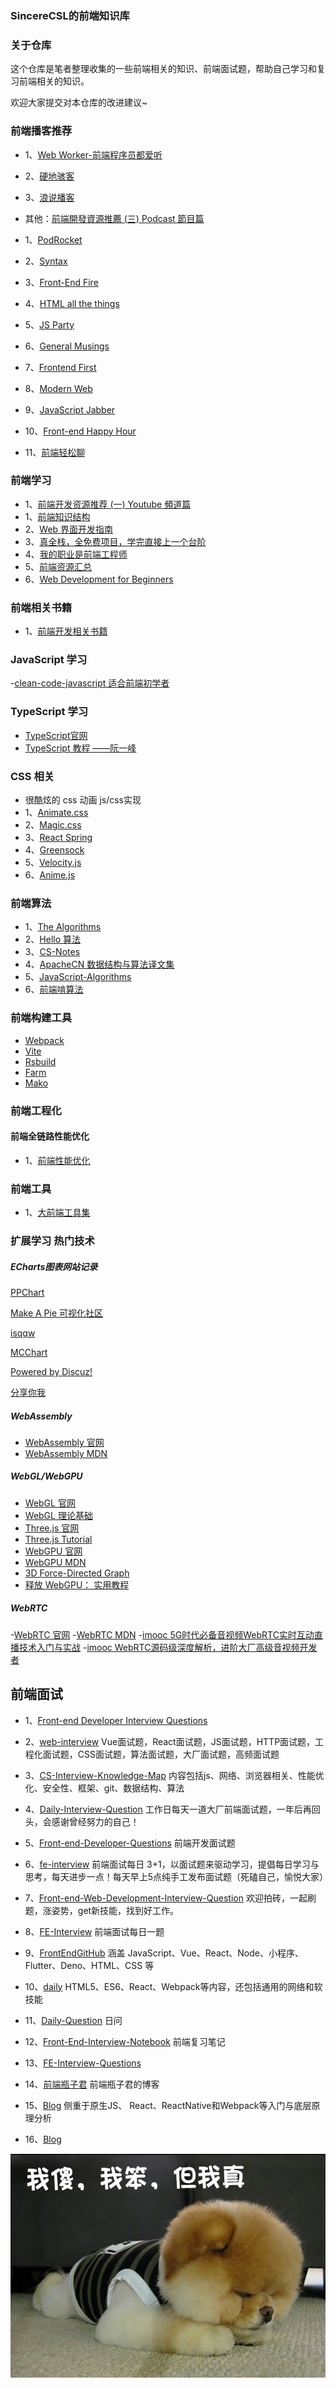 ### SincereCSL的前端知识库

### 关于仓库

这个仓库是笔者整理收集的一些前端相关的知识、前端面试题，帮助自己学习和复习前端相关的知识。

欢迎大家提交对本仓库的改进建议~

### 前端播客推荐

- 1、[Web Worker-前端程序员都爱听](https://www.xiaoyuzhoufm.com/podcast/613753ef23c82a9a1ccfdf35)
- 2、[硬地骇客](https://www.xiaoyuzhoufm.com/podcast/640ee2438be5d40013fe4a87)
- 3、[浪说播客](https://www.xiaoyuzhoufm.com/podcast/6717d7bc0d2f24f289165dff)

- 其他：[前端開發資源推薦 (三) Podcast 節目篇](https://medium.com/@Kelly_CHI/best-frontend-podcast-recommendations-874ee1b167cc)
- 1、[PodRocket](https://podrocket.logrocket.com)
- 2、[Syntax](https://syntax.fm)
- 3、[Front-End Fire](https://www.buzzsprout.com/2226499)
- 4、[HTML all the things](https://www.htmlallthethings.com)
- 5、[JS Party](https://changelog.com/jsparty)
- 6、[General Musings](https://www.youtube.com/@GeneralMusings/about)
- 7、[Frontend First](https://frontendfirst.fm)
- 8、[Modern Web](https://podcasts.apple.com/us/podcast/modern-web/id1084236187)
- 9、[JavaScript Jabber](https://topenddevs.com/podcasts/javascript-jabber)
- 10、[Front-end Happy Hour](https://www.frontendhappyhour.com)
- 11、[前端轻松聊](https://bento.me/fetalkpodcast)

### 前端学习
- 1、[前端开发资源推荐 (一) Youtube 頻道篇](https://medium.com/@Kelly_CHI/recommended-frontend-youtube-channel-4c148eddbdb)
- 1、[前端知识结构](https://github.com/JacksonTian/fks)
- 2、[Web 界面开发指南](https://interfaces.rauno.me/)
- 3、[真全栈，全免费项目，学完直接上一个台阶](https://github.com/KieSun/all-of-frontend) 
- 4、[我的职业是前端工程师](https://github.com/phodal/fe) 
- 5、[前端资源汇总](https://github.com/helloqingfeng/Awsome-Front-End-learning-resource)
- 6、[Web Development for Beginners](https://microsoft.github.io/Web-Dev-For-Beginners)

### 前端相关书籍

- 1、[前端开发相关书籍](https://github.com/MichealWayne/books)

### JavaScript 学习

-[clean-code-javascript 适合前端初学者](https://github.com/ryanmcdermott/clean-code-javascript)


### TypeScript 学习

- [TypeScript官网](https://www.typescriptlang.org)
- [TypeScript 教程 ——阮一峰](https://wangdoc.com/typescript)

### CSS 相关

- 很酷炫的 css 动画 js/css实现
- 1、[Animate.css](https://animate.style)
- 2、[Magic.css](https://www.minimamente.com/project/magic)
- 3、[React Spring](https://www.react-spring.dev/)
- 4、[Greensock](https://gsap.com)
- 5、[Velocity.js](http://velocityjs.org)
- 6、[Anime.js](https://animejs.com/)

###  前端算法
- 1、[The Algorithms](https://the-algorithms.com/zh_Hans)
- 2、[Hello 算法](https://www.hello-algo.com)
- 3、[CS-Notes](https://github.com/CyC2018/CS-Notes)
- 4、[ApacheCN 数据结构与算法译文集](https://github.com/apachecn/apachecn-algo-zh)
- 5、[JavaScript-Algorithms](https://github.com/sisterAn/JavaScript-Algorithms)
- 6、[前端啃算法](https://github.com/course-dasheng/fe-algorithm)

### 前端构建工具

- [Webpack](https://webpack.js.org)
- [Vite](https://vitejs.dev)
- [Rsbuild](https://rsbuild.dev)
- [Farm](https://www.farmfe.org)
- [Mako](https://makojs.dev)

### 前端工程化
#### 前端全链路性能优化
- 1、[前端性能优化](前端全链路性能优化/README.md)


### 前端工具

- 1、[大前端工具集](https://github.com/nieweidong/fetool)

###  扩展学习 热门技术

#####  ECharts图表网站记录
[PPChart](https://ppchart.com)

[Make A Pie 可视化社区](https://www.makeapie.cn/echarts)

[isqqw](https://www.isqqw.com)

[MCChart](https://echarts.zhangmuchen.top/#/index)

[Powered by Discuz!](http://192.144.199.210/forum-2-1.html)

[分享你我](http://chart.majh.top)

##### WebAssembly

- [WebAssembly 官网](https://webassembly.org)
- [WebAssembly MDN](https://developer.mozilla.org/zh-CN/docs/WebAssembly)

##### WebGL/WebGPU

- [WebGL 官网](https://get.webgl.org)
- [WebGL 理论基础](https://webglfundamentals.org/webgl/lessons/zh_cn)
- [Three.js 官网](https://threejs.org)
- [Three.js Tutorial](https://www.tutorialspoint.com/threejs)
- [WebGPU 官网](https://www.w3.org/TR/webgpu)
- [WebGPU MDN](https://developer.mozilla.org/en-US/docs/Web/API/WebGPU_API)
- [3D Force-Directed Graph](https://vasturiano.github.io/3d-force-graph)
- [释放 WebGPU： 实用教程](https://shi-yan.github.io/webgpuunleashed)


##### WebRTC

-[WebRTC 官网](https://webrtc.org)
-[WebRTC MDN](https://developer.mozilla.org/en-US/docs/Web/API/WebRTC_API)
-[imooc 5G时代必备音视频WebRTC实时互动直播技术入门与实战](https://coding.imooc.com/class/329.html)
-[imooc WebRTC源码级深度解析，进阶大厂高级音视频开发者](https://coding.imooc.com/class/532.html)

## 前端面试

- 1、[Front-end Developer Interview Questions](https://github.com/h5bp/Front-end-Developer-Interview-Questions)

- 2、[web-interview](https://github.com/febobo/web-interview) Vue面试题，React面试题，JS面试题，HTTP面试题，工程化面试题，CSS面试题，算法面试题，大厂面试题，高频面试题

- 3、[CS-Interview-Knowledge-Map](https://github.com/InterviewMap/CS-Interview-Knowledge-Map) 内容包括js、网络、浏览器相关、性能优化、安全性、框架、git、数据结构、算法

- 4、[Daily-Interview-Question](https://github.com/Advanced-Frontend/Daily-Interview-Question) 工作日每天一道大厂前端面试题，一年后再回头，会感谢曾经努力的自己！

- 5、[Front-end-Developer-Questions](https://github.com/markyun/My-blog/tree/master/Front-end-Developer-Questions) 前端开发面试题

- 6、[fe-interview](https://github.com/haizlin/fe-interview) 前端面试每日 3+1，以面试题来驱动学习，提倡每日学习与思考，每天进步一点！每天早上5点纯手工发布面试题（死磕自己，愉悦大家）

- 7、[Front-end-Web-Development-Interview-Question](https://github.com/paddingme/Front-end-Web-Development-Interview-Question) 欢迎拍砖，一起刷题，涨姿势，get新技能，找到好工作。

- 8、[FE-Interview](https://github.com/lgwebdream/FE-Interview) 前端面试每日一题

- 9、[FrontEndGitHub](https://github.com/FrontEndGitHub/FrontEndGitHub) 涵盖 JavaScript、Vue、React、Node、小程序、Flutter、Deno、HTML、CSS 等

- 10、[daily](https://github.com/pwstrick/daily) HTML5、ES6、React、Webpack等内容，还包括通用的网络和软技能


- 11、[Daily-Question](https://github.com/shfshanyue/Daily-Question) 日问


- 12、[Front-End-Interview-Notebook](https://github.com/CavsZhouyou/Front-End-Interview-Notebook) 前端复习笔记


- 13、[FE-Interview-Questions](https://github.com/poetries/FE-Interview-Questions)


- 14、[前端瓶子君](https://github.com/sisterAn/blog) 前端瓶子君的博客


- 15、[Blog](https://github.com/YvetteLau/Blog) 侧重于原生JS、 React、ReactNative和Webpack等入门与底层原理分析


- 16、[Blog](https://github.com/ljianshu/Blog)


![](./images/lovely.jpg)



